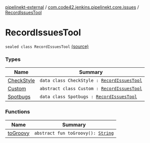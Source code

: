 [pipelinekt-external](../../index.md) / [com.code42.jenkins.pipelinekt.core.issues](../index.md) / [RecordIssuesTool](./index.md)

# RecordIssuesTool

`sealed class RecordIssuesTool` [(source)](https://github.com/code42/pipelinekt/tree/master/core/src/main/kotlin/com/code42/jenkins/pipelinekt/core/issues/RecordIssuesTool.kt#L6)

### Types

| Name | Summary |
|---|---|
| [CheckStyle](-check-style/index.md) | `data class CheckStyle : `[`RecordIssuesTool`](./index.md) |
| [Custom](-custom/index.md) | `abstract class Custom : `[`RecordIssuesTool`](./index.md) |
| [Spotbugs](-spotbugs/index.md) | `data class Spotbugs : `[`RecordIssuesTool`](./index.md) |

### Functions

| Name | Summary |
|---|---|
| [toGroovy](to-groovy.md) | `abstract fun toGroovy(): `[`String`](https://kotlinlang.org/api/latest/jvm/stdlib/kotlin/-string/index.html) |
